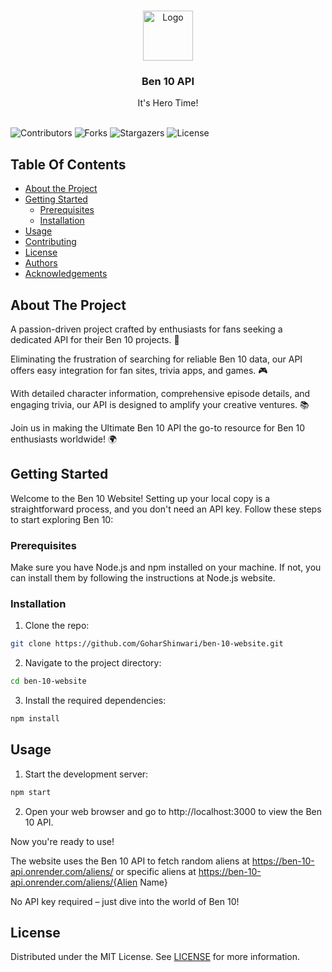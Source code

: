 <br/>
<p align="center">
  <a href="https://github.com/GoharShinwari/ben-10-website">
    <img src="https://upload.wikimedia.org/wikipedia/commons/3/3d/Ben_10_Omnitrix.png" alt="Logo" width="80" height="80">
  </a>

  <h3 align="center">Ben 10 API</h3>

  <p align="center">
    It's Hero Time!
    <br/>
    <br/>
  </p>
</p>

![Contributors](https://img.shields.io/github/contributors/GoharShinwari/ben-10-website?color=dark-green) ![Forks](https://img.shields.io/github/forks/GoharShinwari/ben-10-website?style=social) ![Stargazers](https://img.shields.io/github/stars/GoharShinwari/ben-10-website?style=social) ![License](https://img.shields.io/github/license/GoharShinwari/ben-10-website) 

## Table Of Contents

* [About the Project](#about-the-project)
* [Getting Started](#getting-started)
  * [Prerequisites](#prerequisites)
  * [Installation](#installation)
* [Usage](#usage)
* [Contributing](#contributing)
* [License](#license)
* [Authors](#authors)
* [Acknowledgements](#acknowledgements)

## About The Project

A passion-driven project crafted by enthusiasts for fans seeking a dedicated API for their Ben 10 projects. 🚀

Eliminating the frustration of searching for reliable Ben 10 data, our API offers easy integration for fan sites, trivia apps, and games. 🎮

With detailed character information, comprehensive episode details, and engaging trivia, our API is designed to amplify your creative ventures. 📚

Join us in making the Ultimate Ben 10 API the go-to resource for Ben 10 enthusiasts worldwide! 🌍






## Getting Started

Welcome to the Ben 10 Website! Setting up your local copy is a straightforward process, and you don't need an API key. Follow these steps to start exploring Ben 10:

### Prerequisites

Make sure you have Node.js and npm installed on your machine. If not, you can install them by following the instructions at Node.js website.

### Installation


1. Clone the repo:

```sh
git clone https://github.com/GoharShinwari/ben-10-website.git
```

2. Navigate to the project directory:

```sh
cd ben-10-website
```

3. Install the required dependencies:
```sh
npm install
```

## Usage

1. Start the development server:
```sh
npm start
```

2. Open your web browser and go to http://localhost:3000 to view the Ben 10 API.

Now you're ready to use! 

The website uses the Ben 10 API to fetch random aliens at https://ben-10-api.onrender.com/aliens/ or specific aliens at https://ben-10-api.onrender.com/aliens/{Alien Name}

 No API key required – just dive into the world of Ben 10!


## License

Distributed under the MIT License. See [LICENSE](https://github.com/GoharShinwari/ben-10-website/blob/main/LICENSE.md) for more information.
